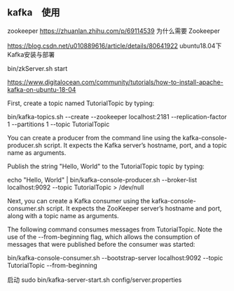 ## kafka　使用
zookeeper 
https://zhuanlan.zhihu.com/p/69114539 为什么需要 Zookeeper

https://blog.csdn.net/u010889616/article/details/80641922 ubuntu18.04下Kafka安装与部署

bin/zkServer.sh start

https://www.digitalocean.com/community/tutorials/how-to-install-apache-kafka-on-ubuntu-18-04

First, create a topic named TutorialTopic by typing:

bin/kafka-topics.sh --create --zookeeper localhost:2181 --replication-factor 1 --partitions 1 --topic TutorialTopic
 
You can create a producer from the command line using the kafka-console-producer.sh script. It expects the Kafka server’s hostname, port, and a topic name as arguments.

Publish the string "Hello, World" to the TutorialTopic topic by typing:

echo "Hello, World" | bin/kafka-console-producer.sh --broker-list localhost:9092 --topic TutorialTopic > /dev/null
 
Next, you can create a Kafka consumer using the kafka-console-consumer.sh script. It expects the ZooKeeper server’s hostname and port, along with a topic name as arguments.

The following command consumes messages from TutorialTopic. Note the use of the  --from-beginning flag, which allows the consumption of messages that were published before the consumer was started:

bin/kafka-console-consumer.sh --bootstrap-server localhost:9092 --topic TutorialTopic --from-beginning


启动
sudo bin/kafka-server-start.sh config/server.properties
